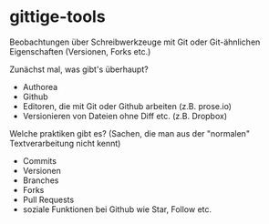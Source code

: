 gittige-tools
=============

Beobachtungen über Schreibwerkzeuge mit Git oder Git-ähnlichen Eigenschaften (Versionen, Forks etc.)

Zunächst mal, was gibt's überhaupt?

- Authorea
- Github
- Editoren, die mit Git oder Github arbeiten (z.B. prose.io)
- Versionieren von Dateien ohne Diff etc. (z.B. Dropbox)

Welche praktiken gibt es? (Sachen, die man aus der "normalen" Textverarbeitung nicht kennt)

- Commits
- Versionen
- Branches
- Forks
- Pull Requests
- soziale Funktionen bei Github wie Star, Follow etc.

